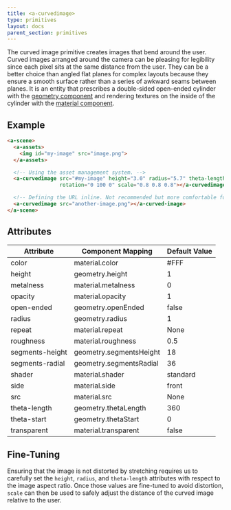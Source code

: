 ```yaml
---
title: <a-curvedimage>
type: primitives
layout: docs
parent_section: primitives
---
```



The curved image primitive creates images that bend around the user. Curved images arranged around the camera can be pleasing for legibility since each pixel sits at the same distance from the user. They can be a better choice than angled flat planes for complex layouts because they ensure a smooth surface rather than a series of awkward seams between planes. It is an entity that prescribes a double-sided open-ended cylinder with the [geometry component](../components/geometry.md) and rendering textures on the inside of the cylinder with the [material component](../components/material.md).

## Example

```html
<a-scene>
  <a-assets>
    <img id="my-image" src="image.png">
  </a-assets>

  <!-- Using the asset management system. -->
  <a-curvedimage src="#my-image" height="3.0" radius="5.7" theta-length="72"
                 rotation="0 100 0" scale="0.8 0.8 0.8"></a-curvedimage>

  <!-- Defining the URL inline. Not recommended but more comfortable for web developers. -->
  <a-curvedimage src="another-image.png"></a-curved-image>
</a-scene>
```

## Attributes

| Attribute       | Component Mapping       | Default Value |
| --------        | -----------------       | ------------- |
| color           | material.color          | #FFF          |
| height          | geometry.height         | 1             |
| metalness       | material.metalness      | 0             |
| opacity         | material.opacity        | 1             |
| open-ended      | geometry.openEnded      | false         |
| radius          | geometry.radius         | 1             |
| repeat          | material.repeat         | None          |
| roughness       | material.roughness      | 0.5           |
| segments-height | geometry.segmentsHeight | 18            |
| segments-radial | geometry.segmentsRadial | 36            |
| shader          | material.shader         | standard      |
| side            | material.side           | front         |
| src             | material.src            | None          |
| theta-length    | geometry.thetaLength    | 360           |
| theta-start     | geometry.thetaStart     | 0             |
| transparent     | material.transparent    | false         |

## Fine-Tuning

Ensuring that the image is not distorted by stretching requires us to carefully set the `height`, `radius`, and `theta-length` attributes with respect to the image aspect ratio. Once those values are fine-tuned to avoid distortion, `scale` can then be used to safely adjust the distance of the curved image relative to the user.
